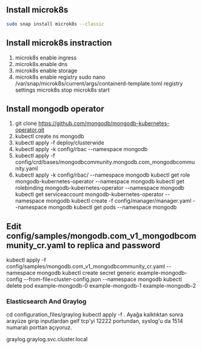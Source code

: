 ## Install microk8s
   ``` bash
   sudo snap install microk8s --classic
   ``` 

## Install microk8s instraction
1. microk8s enable ingress
2. microk8s.enable dns
3. microk8s enable storage
4. microk8s enable registry
sudo nano /var/snap/microk8s/current/args/containerd-template.toml
registry settings
microk8s stop
microk8s start



## Install mongodb operator

1. git clone https://github.com/mongodb/mongodb-kubernetes-operator.git
2. kubectl create ns mongodb
3. kubectl apply -f deploy/clusterwide
4. kubectl apply -k config/rbac --namespace mongodb
5. kubectl apply -f config/crd/bases/mongodbcommunity.mongodb.com_mongodbcommunity.yaml
6. kubectl apply -k config/rbac/ --namespace mongodb
kubectl get role mongodb-kubernetes-operator --namespace mongodb
kubectl get rolebinding mongodb-kubernetes-operator --namespace mongodb
kubectl get serviceaccount mongodb-kubernetes-operator --namespace mongodb
kubectl create -f config/manager/manager.yaml --namespace mongodb
kubectl get pods --namespace mongodb
## Edit config/samples/mongodb.com_v1_mongodbcommunity_cr.yaml to replica and password
kubectl apply -f config/samples/mongodb.com_v1_mongodbcommunity_cr.yaml --namespace mongodb
kubectl create secret generic example-mongodb-config --from-file=cluster-config.json --namespace mongodb
kubectl delete pod example-mongodb-0 example-mongodb-1 example-mongodb-2


### Elasticsearch And Graylog

 cd configuration_files/graylog
 kubectl apply -f .
 Ayağa kalktıktan sonra arayüze girip inputlardan gelf tcp'yi 12222 portundan, syslog'u da 1514 numaralı porttan açıyoruz.
 
 graylog.graylog.svc.cluster.local 
 